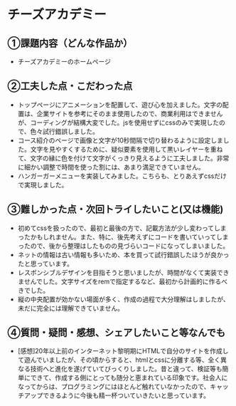 # チーズアカデミー

## ①課題内容（どんな作品か）
- チーズアカデミーのホームページ

## ②工夫した点・こだわった点
- トップページにアニメーションを配置して、遊び心を加えました。文字の配置は、企業サイトを参考にそのまま使用したので、商業利用はできませんが、コーディングが結構大変でした。jsを使用せずにcssのみで実現したので、色々試行錯誤しました。
- コース紹介のページで画像と文字が10秒間隔で切り替わるように設定しました。文字を見やすくするために、疑似要素を使用して黒いレイヤーを重ねて、文字の縁に色を付けて文字がくっきり見えるように工夫しました。非常に細かい調整で時間を使った割には、あまり満足できていません。
- ハンガーガーメニューを実装してみました。こちらも、とりあえずcssだけで実現しました。

## ③難しかった点・次回トライしたいこと(又は機能)
- 初めてcssを扱ったので、最初と最後の方で、記載方法が少し変わってしまったかもしれません。また、特に、後先考えずにコードを書いていってしまったので、後から整理はしたものの見づらいコードになってしまいました。
- ネットの情報は古い情報も多いため、本を買って試行錯誤したほうが良かったと思っています。
- レスポンシブルデザインを目指そうと思いましたが、時間がなくて実装できませんでした。文字サイズをremで指定するなど、最初から計画的に作るべきでした。
- 縦の中央配置が効かない場面が多く、作成の過程で大分理解はしましたが、未だに完全には理解できていません。

## ④質問・疑問・感想、シェアしたいこと等なんでも
- [感想]20年以上前のインターネット黎明期にHTMLで自分のサイトを作成して遊んでいましたが、その頃からすると、htmlとcssに分離する等、全く異なる技術へと進化を遂げていてびっくりしました。昔と違って、検証等も簡単にできて、作成する側にとっても随分と恵まれている印象です。社会人になってからは、プログラミングにはほとんど触れていなかったので、キャッチアップできるように今後も精一杯ついていきたいと思っています。
